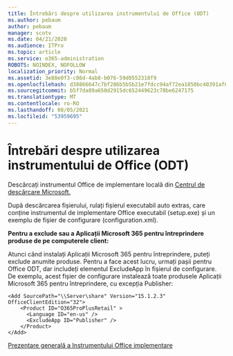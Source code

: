 ```yaml
---
title: Întrebări despre utilizarea instrumentului de Office (ODT)
ms.author: pebaum
author: pebaum
manager: scotv
ms.date: 04/21/2020
ms.audience: ITPro
ms.topic: article
ms.service: o365-administration
ROBOTS: NOINDEX, NOFOLLOW
localization_priority: Normal
ms.assetid: 3e88e0f3-c86d-4ab8-b076-59d0552318f9
ms.openlocfilehash: d38866647c7bf286b5b5b21e7fdcc94af72ea1850bc40391af077aa230b8b4fd
ms.sourcegitcommit: b5f7da89a650d2915dc652449623c78be6247175
ms.translationtype: MT
ms.contentlocale: ro-RO
ms.lasthandoff: 08/05/2021
ms.locfileid: "53959695"
---
```

# <a name="questions-about-how-to-use-the-office-deployment-tool-odt"></a>Întrebări despre utilizarea instrumentului de Office (ODT)

Descărcați instrumentul Office de implementare locală din [Centrul de descărcare Microsoft.](https://go.microsoft.com/fwlink/p/?LinkID=626065)
  
După descărcarea fișierului, rulați fișierul executabil auto extras, care conține instrumentul de implementare Office executabil (setup.exe) și un exemplu de fișier de configurare (configuration.xml).
  
 **Pentru a exclude sau a Aplicații Microsoft 365 pentru întreprindere produse de pe computerele client:**
  
Atunci când instalați Aplicații Microsoft 365 pentru întreprindere, puteți exclude anumite produse. Pentru a face acest lucru, urmați pașii pentru Office ODT, dar includeți elementul ExcludeApp în fișierul de configurare. De exemplu, acest fișier de configurare instalează toate produsele Aplicații Microsoft 365 pentru întreprindere, cu excepția Publisher:
  
```
<Add SourcePath="\\Server\share" Version="15.1.2.3" OfficeClientEdition="32">
    <Product ID="O365ProPlusRetail" >
      <Language ID="en-us" />
      <ExcludeApp ID="Publisher" />
    </Product>
</Add>
```

[Prezentare generală a Instrumentului Office implementare](https://docs.microsoft.com/deployoffice/overview-office-deployment-tool)
  

